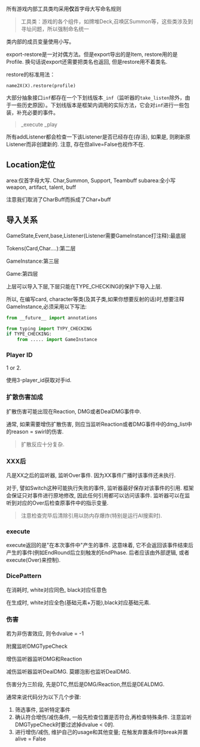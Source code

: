 所有游戏内部工具类均采用**仅**首字母大写命名规则

> 工具类：游戏的各个组件，如牌堆Deck,召唤区Summon等，这些类涉及到寻址问题，所以强制命名统一

类内部的成员变量使用小写。

export-restore是一对对偶方法。但是export导出的是Item, restore用的是Profile. 换句话说export还需要把类名也返回, 但是restore用不着类名.

restore的标准用法：

`name2X(X).restore(profile)`

大部分抽象接口`inf`都存在一个下划线版本`_inf`（监听器的`take_listen`除外，由于一些历史原因）。下划线版本是框架内调用的实际方法，它会对`inf`进行一些包装，补充必要的事件。

> _execute
> _play

所有addListener都会检查一下该Listener是否已经存在(存活), 如果是, 则刷新原Listener而非创建新的. 注意, 存在但alive=False也视作不在.

## Location定位

area:仅首字母大写. Char,Summon, Support, Teambuff
subarea:全小写 weapon, artifact, talent, buff

注意我们取消了CharBuff而拆成了Char+buff

## 导入关系

GameState,Event,base,Listener(Listener需要GameInstance打注释):最底层

Tokens(Card,Char....):第二层

GameInstance:第三层

Game:第四层

上层可以导入下层,下层只能在TYPE_CHECKING的保护下导入上层.

所以, 在编写card, character等类(及其子类,如果你想要反射的话)时,想要注释GameInstance,必须采用以下写法:

```py
from __future__ import annotations

from typing import TYPY_CHECKING
if TYPE_CHECKING:
    from ..... import GameInstance
```

### Player ID

1 or 2.

使用3-player_id获取对手id.

### 扩散伤害加成

扩散伤害可能出现在Reaction, DMG或者DealDMG事件中.

通常, 如果需要增伤扩散伤害, 则应当监听Reaction或者DMG事件中的dmg_list中的reason = swirl的伤害.

> 扩散反应十分复杂.
>

### XXX后

凡是XX之后的监听器, 监听Over事件. 因为XX事件广播时该事件还未执行.

对于, 譬如Switch这种可能执行失败的事件, 监听器最好保存对该事件的引用. 框架会保证只对事件进行原地修改, 因此任何引用都可以访问该事件. 监听器可以在监听到对应的Over后检查原事件中的指示变量.

> 注意检查完毕后清除引用以防内存爆炸(特别是运行AI搜索时).

### execute

execute返回的是"在本次事件中"产生的事件. 这意味着, 它不会返回该事件结束后产生的事件(例如EndRound后立刻触发的EndPhase. 后者应该由外部逻辑, 或者execute(Over)来控制).


### DicePattern

在消耗时, white对应同色, black对应任意色

在生成时, white对应全色(基础元素+万能),black对应基础元素.


### 伤害

若为非伤害效应, 则令dvalue = -1

附魔监听DMGTypeCheck

增伤监听器监听DMG和Reaction

减伤监听器监听DealDMG. 莫娜泡影也监听DealDMG.

伤害分为三阶段, 先是DTC,然后是DMG/Reaction,然后是DEALDMG.

通常来说代码分为以下几个步骤:

1. 筛选事件, 监听特定事件
2. 确认符合增伤/减伤条件, 一般先检查位置是否符合,再检查特殊条件. 注意监听DMGTypeCheck时要过滤掉dvalue < 0的.
3. 进行增伤/减伤, 维护自己的usage和其他变量; 在触发弃置条件时break并置alive = False

